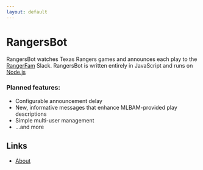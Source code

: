 ```yaml
---
layout: default
---
```


# RangersBot

RangersBot watches Texas Rangers games and announces each play to the [RangerFam](https://reddit.com/r/TexasRangers) 
Slack. RangersBot is written entirely in JavaScript and runs on [Node.js](https://nodejs.org/)

### Planned features:

- Configurable announcement delay
- New, informative messages that enhance MLBAM-provided play descriptions
- Simple multi-user management
- ...and more

## Links

- [About](/about)